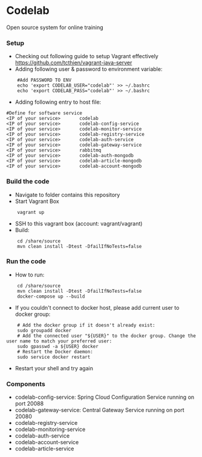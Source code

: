 # Codelab
Open source system for online training 


### Setup
- Checking out following guide to setup Vagrant effectively https://github.com/tcthien/vagrant-java-server
- Adding following user & password to environment variable:
```
    #Add PASSWORD TO ENV
    echo 'export CODELAB_USER="codelab"' >> ~/.bashrc
    echo 'export CODELAB_PASS="codelab"' >> ~/.bashrc
```
- Adding following entry to host file:
```
#Define for software service
<IP of your service>       codelab
<IP of your service>       codelab-config-service
<IP of your service>       codelab-monitor-service
<IP of your service>       codelab-registry-service
<IP of your service>       codelab-auth-service
<IP of your service>       codelab-gateway-service
<IP of your service>       rabbitmq
<IP of your service>       codelab-auth-mongodb
<IP of your service>       codelab-article-mongodb
<IP of your service>       codelab-account-mongodb
```

### Build the code
- Navigate to folder contains this repository
- Start Vagrant Box
```
    vagrant up
```
- SSH to this vagrant box (account: vagrant/vagrant)
- Build:
```
    cd /share/source
    mvn clean install -Dtest -DfailIfNoTests=false
```

### Run the code
- How to run:
```
    cd /share/source
    mvn clean install -Dtest -DfailIfNoTests=false
    docker-compose up --build
```
- If you couldn't connect to docker host, please add current user to docker group:
```
    # Add the docker group if it doesn't already exist:
    sudo groupadd docker
    # Add the connected user "${USER}" to the docker group. Change the user name to match your preferred user:
    sudo gpasswd -a ${USER} docker
    # Restart the Docker daemon:
    sudo service docker restart
```
- Restart your shell and try again

### Components
- codelab-config-service: Spring Cloud Configuration Service running on port 20088
- codelab-gateway-service: Central Gateway Service running on port 20080
- codelab-registry-service
- codelab-monitoring-service
- codelab-auth-service
- codelab-account-service
- codelab-article-service


